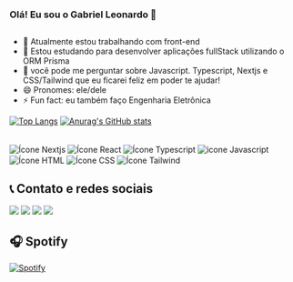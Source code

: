 ### Olá! Eu sou o Gabriel Leonardo 👋

##

- 🔭 Atualmente estou trabalhando com front-end
- 🌱 Estou estudando para desenvolver aplicações fullStack utilizando o ORM Prisma
- 💬 você pode me perguntar sobre Javascript. Typescript, Nextjs e CSS/Tailwind que eu ficarei feliz em poder te ajudar!
- 😄 Pronomes: ele/dele
- ⚡ Fun fact: eu também faço Engenharia Eletrônica

[![Top Langs](https://readme-stats-two-fawn.vercel.app/api/top-langs/?username=gabrielzleonardo&theme=radical&layout=compact)](https://github.com/anuraghazra/github-readme-stats)
[![Anurag's GitHub stats](https://github-readme-stats.vercel.app/api?username=gabrielzleonardo&theme=radical)](https://github.com/anuraghazra/github-readme-stats)

<div style="display: inline_block"><br>
  <img align="center" alt="Ícone Nextjs" src="https://img.shields.io/badge/Next.js-000?logo=nextdotjs&logoColor=fff&style=for-the-badge">
  <img align="center" alt="Ícone React" src="https://img.shields.io/badge/React-20232A?style=for-the-badge&logo=react&logoColor=61DAFB">
  <img align="center" alt="Ícone Typescript" src="https://img.shields.io/badge/TypeScript-007ACC?style=for-the-badge&logo=typescript&logoColor=white">
  <img align="center" alt="icone Javascript" src="https://img.shields.io/badge/JavaScript-F7DF1E?style=for-the-badge&logo=JavaScript&logoColor=white">
  <img align="center" alt="Ícone HTML" src="https://img.shields.io/badge/HTML5-E34F26?style=for-the-badge&logo=html5&logoColor=white">
  <img align="center" alt="Ícone CSS" src="https://img.shields.io/badge/CSS3-1572B6?style=for-the-badge&logo=css3&logoColor=white">
  <img align="center" alt="Ícone Tailwind" src="https://img.shields.io/badge/Tailwind_CSS-38B2AC?style=for-the-badge&logo=tailwind-css&logoColor=white">
</div>


## 📞 Contato e redes sociais

<div>
  <a href = "mailto:gleonardoalano@gmail.com"><img src="https://img.shields.io/badge/-Gmail-%23333?style=for-the-badge&logo=gmail&logoColor=white" target="_blank"></a>
  <a href="https://www.linkedin.com/in/gabrielzleonardo/" target="_blank"><img src="https://img.shields.io/badge/-LinkedIn-%230077B5?style=for-the-badge&logo=linkedin&logoColor=white" target="_blank"></a> 
  <a href="https://instagram.com/gabrielzleonardo" target="_blank"><img src="https://img.shields.io/badge/-Instagram-%23E4405F?style=for-the-badge&logo=instagram&logoColor=white" target="_blank"></a>
  <a href="https://open.spotify.com/user/6pr6hgwxtfllcf6uerf4bq1ox?si=be459b60e40843c9" target="_blank"><img src="https://img.shields.io/badge/Spotify-1ED760?&style=for-the-badge&logo=spotify&logoColor=white" target="_blank"></a> 
  
</div>

## 🎧 Spotify

[![Spotify](https://novatorem-jaj5aacwk-gabrielzleonardo.vercel.app/api/spotify)](https://open.spotify.com/user/6pr6hgwxtfllcf6uerf4bq1ox?si=be459b60e40843c9)




